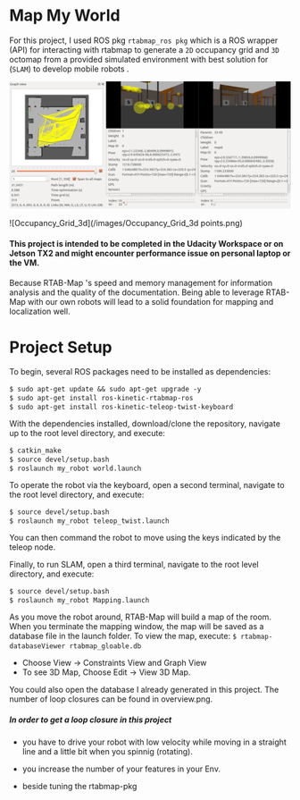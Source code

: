 # Map My World
For this project, I used ROS pkg `rtabmap_ros pkg`  which is a ROS wrapper (API) for interacting with rtabmap to generate a `2D` occupancy grid and `3D` octomap from a provided simulated environment with best solution for (`SLAM`) to develop mobile robots .


![2d map and 3d map](/images/RTAB.png)


![Occupancy_Grid_3d](/images/Occupancy_Grid_3d points.png)



#### This project is intended to be completed in the Udacity Workspace or on Jetson TX2 and might encounter performance issue on personal laptop or the VM.

Because RTAB-Map 's speed and memory management  for information analysis and the quality of the documentation. Being able to leverage RTAB-Map with our own robots will lead to a solid foundation for mapping and localization well.

# Project Setup
To begin, several ROS packages need to be installed as dependencies:

```
$ sudo apt-get update && sudo apt-get upgrade -y
$ sudo apt-get install ros-kinetic-rtabmap-ros
$ sudo apt-get install ros-kinetic-teleop-twist-keyboard
```

With the dependencies installed, download/clone the repository, navigate up to the root level directory, and execute:

```
$ catkin_make
$ source devel/setup.bash
$ roslaunch my_robot world.launch
```

To operate the robot via the keyboard, open a second terminal, navigate to the root level directory, and execute:

```
$ source devel/setup.bash
$ roslaunch my_robot teleop_twist.launch
```

You can then command the robot to move using the keys indicated by the teleop node.

Finally, to run SLAM, open a third terminal, navigate to the root level directory, and execute:

```
$ source devel/setup.bash
$ roslaunch my_robot Mapping.launch
```

As you move the robot around, RTAB-Map will build a map of the room. When you terminate the mapping window, the map will be saved as a database file in the launch folder. To view the map, execute: `$ rtabmap-databaseViewer rtabmap_gloable.db`

* Choose View -> Constraints View and Graph View
* To see 3D Map, Choose Edit -> View 3D Map.


You could also open the database I already generated in this project. The number of loop closures can be found in overview.png.


##### In order to get a loop closure in this project

* you have to drive your robot with low velocity while moving  in a straight line and a little bit when you spinnig (rotating).

* you increase the number of your features in your Env.

* beside tuning the rtabmap-pkg
